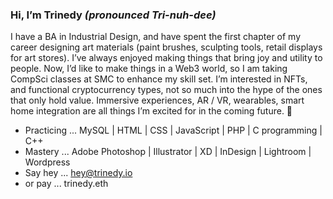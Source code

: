 ### Hi, I’m Trinedy *(pronounced Tri-nuh-dee)*
I have a BA in Industrial Design, and have spent the first chapter of my career designing art materials (paint brushes, sculpting tools, retail displays for art stores). I’ve always enjoyed making things that bring joy and utility to people. Now, I’d like to make things in a Web3 world, so I am taking CompSci classes at SMC to enhance my skill set. I’m interested in NFTs, and functional cryptocurrency types, not so much into the hype of the ones that only hold value. Immersive experiences, AR / VR, wearables, smart home integration are all things I’m excited for in the coming future. 🐇
- Practicing ... MySQL | HTML | CSS | JavaScript | PHP | C programming | C++
- Mastery ... Adobe Photoshop | Illustrator | XD | InDesign | Lightroom | Wordpress  
- Say hey ... hey@trinedy.io
- or pay ... trinedy.eth
